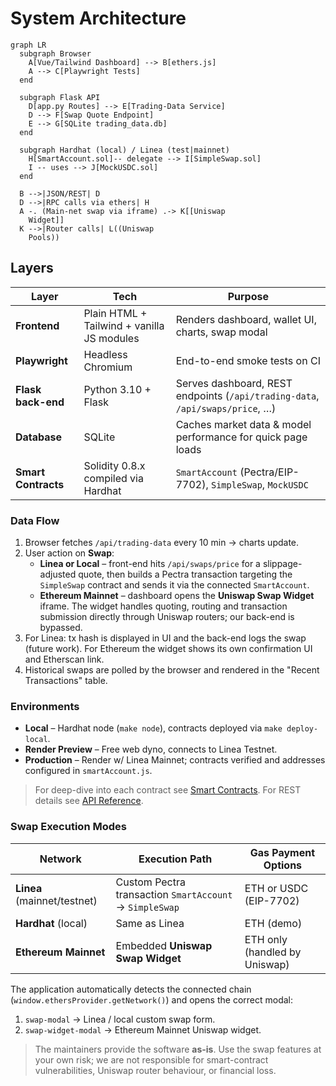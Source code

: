 # System Architecture

```mermaid
graph LR
  subgraph Browser
    A[Vue/Tailwind Dashboard] --> B[ethers.js]
    A --> C[Playwright Tests]
  end

  subgraph Flask API
    D[app.py Routes] --> E[Trading-Data Service]
    D --> F[Swap Quote Endpoint]
    E --> G[SQLite trading_data.db]
  end

  subgraph Hardhat (local) / Linea (test|mainnet)
    H[SmartAccount.sol]-- delegate --> I[SimpleSwap.sol]
    I -- uses --> J[MockUSDC.sol]
  end

  B -->|JSON/REST| D
  D -->|RPC calls via ethers| H
  A -. (Main-net swap via iframe) .-> K[[Uniswap
    Widget]]
  K -->|Router calls| L((Uniswap
    Pools))
```

## Layers

| Layer | Tech | Purpose |
|-------|------|---------|
| **Frontend** | Plain HTML + Tailwind + vanilla JS modules | Renders dashboard, wallet UI, charts, swap modal |
| **Playwright** | Headless Chromium | End-to-end smoke tests on CI |
| **Flask back-end** | Python 3.10 + Flask | Serves dashboard, REST endpoints (`/api/trading-data`, `/api/swaps/price`, …) |
| **Database** | SQLite | Caches market data & model performance for quick page loads |
| **Smart Contracts** | Solidity 0.8.x compiled via Hardhat | `SmartAccount` (Pectra/EIP-7702), `SimpleSwap`, `MockUSDC` |

### Data Flow
1. Browser fetches `/api/trading-data` every 10 min → charts update.
2. User action on **Swap**:
   * **Linea or Local** – front-end hits `/api/swaps/price` for a slippage-adjusted quote, then builds a Pectra transaction targeting the `SimpleSwap` contract and sends it via the connected `SmartAccount`.
   * **Ethereum Mainnet** – dashboard opens the **Uniswap Swap Widget** iframe. The widget handles quoting, routing and transaction submission directly through Uniswap routers; our back-end is bypassed.
3. For Linea: tx hash is displayed in UI and the back-end logs the swap (future work). For Ethereum the widget shows its own confirmation UI and Etherscan link.
4. Historical swaps are polled by the browser and rendered in the "Recent Transactions" table.

### Environments
* **Local** – Hardhat node (`make node`), contracts deployed via `make deploy-local`.
* **Render Preview** – Free web dyno, connects to Linea Testnet.
* **Production** – Render w/ Linea Mainnet; contracts verified and addresses configured in `smartAccount.js`.

> For deep-dive into each contract see [Smart Contracts](contracts.md). For REST details see [API Reference](api.md). 

### Swap Execution Modes

| Network | Execution Path | Gas Payment Options |
|---------|----------------|---------------------|
| **Linea** (mainnet/testnet) | Custom Pectra transaction `SmartAccount` → `SimpleSwap` | ETH or USDC (EIP-7702) |
| **Hardhat** (local) | Same as Linea | ETH (demo) |
| **Ethereum Mainnet** | Embedded **Uniswap Swap Widget** | ETH only (handled by Uniswap) |

The application automatically detects the connected chain (`window.ethersProvider.getNetwork()`) and opens the correct modal:
1. `swap-modal` → Linea / local custom swap form.
2. `swap-widget-modal` → Ethereum Mainnet Uniswap widget.

> The maintainers provide the software **as-is**. Use the swap features at your own risk; we are not responsible for smart-contract vulnerabilities, Uniswap router behaviour, or financial loss. 